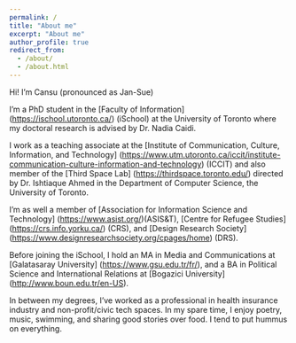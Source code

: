 ```yaml
---
permalink: /
title: "About me"
excerpt: "About me"
author_profile: true
redirect_from: 
  - /about/
  - /about.html
---
```


Hi! I’m Cansu (pronounced as Jan-Sue) 

I’m a PhD student in the [Faculty of Information] (https://ischool.utoronto.ca/) (iSchool) at the University of Toronto where my doctoral research is advised by Dr. Nadia Caidi. 

I work as a teaching associate at the [Institute of Communication, Culture, Information, and Technology] (https://www.utm.utoronto.ca/iccit/institute-communication-culture-information-and-technology) (ICCIT) and also member of the [Third Space Lab] (https://thirdspace.toronto.edu/) directed by Dr. Ishtiaque Ahmed in the Department of Computer Science, the University of Toronto. 

I’m as well a member of [Association for Information Science and Technology] (https://www.asist.org/)(ASIS&T), [Centre for Refugee Studies] (https://crs.info.yorku.ca/) (CRS), and [Design Research Society] (https://www.designresearchsociety.org/cpages/home) (DRS). 

Before joining the iSchool, I hold an MA in Media and Communications at [Galatasaray University] (https://www.gsu.edu.tr/fr/), and a BA in Political Science and International Relations at [Bogazici University] (http://www.boun.edu.tr/en-US).

In between my degrees, I’ve worked as a professional in health insurance industry and non-profit/civic tech spaces. In my spare time, I enjoy poetry, music, swimming, and sharing good stories over food. I tend to put hummus on everything. 


